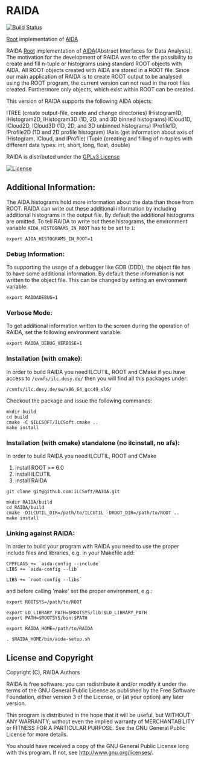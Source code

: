 # RAIDA
[![Build Status](https://travis-ci.org/iLCSoft/RAIDA.svg?branch=master)](https://travis-ci.org/iLCSoft/RAIDA)

[Root](http://root.cern.ch) implementation of [AIDA](http://aida.freehep.org)


RAIDA [Root](http://root.cern.ch) implementation of [AIDA](http://aida.freehep.org)(Abstract Interfaces for Data Analysis). The motivation for the development of RAIDA was to offer the possibility to create and fill n-tuple or histograms using standard ROOT objects with AIDA. All ROOT objects created with AIDA are stored in a ROOT file. Since our main application of RAIDA is to create ROOT output to be analysed using the ROOT program, the current version can not read in the root files created. Furthermore only objects, which exist within ROOT can be created. 

This version of RAIDA supports the following AIDA objects:

ITREE (create output-file, create and change directories) IHistogram1D, IHistogram2D, IHistogram3D (1D, 2D, and 3D binned histograms) ICloud1D, ICloud2D, ICloud3D (1D, 2D, and 3D unbinned histograms) IProfile1D, IProfile2D (1D and 2D profile histogram) IAxis (get information about axis of IHistogram, ICloud, and IProfile) ITuple (creating and filling of n-tuples with different data types: int, short, long, float, double)

RAIDA is distributed under the [GPLv3 License](http://www.gnu.org/licenses/gpl-3.0.en.html)

[![License](https://www.gnu.org/graphics/gplv3-127x51.png)](https://www.gnu.org/licenses/gpl-3.0.en.html)


## Additional Information:

The AIDA histograms hold more information about the data than those from ROOT. RAIDA can write out these additional information by including additional  histograms in the output file. By default the additional histograms are omitted. To tell RAIDA to write out these histograms, the environment variable `AIDA_HISTOGRAMS_IN_ROOT` has to be set to `1`:
```
export AIDA_HISTOGRAMS_IN_ROOT=1
```
### Debug Information:
To supporting the usage of a debugger like GDB (DDD), the object file has to have some additional information. By default these information is not  written to the object file. This can be changed by setting an environment variable:
```
export RAIDADEBUG=1
```
### Verbose Mode:
To get additional information written to the screen during the operation of RAIDA, set the following environment variable:
```
export RAIDA_DEBUG_VERBOSE=1
```

### Installation (with cmake):
In order to build RAIDA you need ILCUTIL, ROOT and CMake if you have access to `/cvmfs/ilc.desy.de/` then you will find all this packages under:
```
/cvmfs/ilc.desy.de/sw/x86_64_gcc49_sl6/
```
Checkout the package and issue the following commands:
```
mkdir build
cd build
cmake -C $ILCSOFT/ILCSoft.cmake ..
make install
```

### Installation (with cmake) standalone (no ilcinstall, no afs):
In order to build RAIDA you need ILCUTIL, ROOT and CMake

1. install ROOT >= 6.0
2. install ILCUTIL
3. install RAIDA
```
git clone git@github.com:iLCSoft/RAIDA.git

mkdir RAIDA/build
cd RAIDA/build
cmake -DILCUTIL_DIR=/path/to/ILCUTIL -DROOT_DIR=/path/to/ROOT ..
make install
```

### Linking against RAIDA:
In order to build your program with RAIDA you need to use the proper include files and libraries, e.g. in your Makefile add:
```
CPPFLAGS += `aida-config --include`
LIBS += `aida-config --lib`

LIBS += `root-config --libs`
```

and before calling 'make' set the proper environment, e.g.:
```
export ROOTSYS=/path/to/ROOT

export LD_LIBRARY_PATH=$ROOTSYS/lib:$LD_LIBRARY_PATH
export PATH=$ROOTSYS/bin:$PATH

export RAIDA_HOME=/path/to/RAIDA

. $RAIDA_HOME/bin/aida-setup.sh
```

## License and Copyright
Copyright (C), RAIDA Authors

RAIDA is free software: you can redistribute it and/or modify it under the terms of the GNU General Public License as published by the Free Software Foundation, either version 3 of the License, or (at your option) any later version.

This program is distributed in the hope that it will be useful, but WITHOUT ANY WARRANTY; without even the implied warranty of MERCHANTABILITY or FITNESS FOR A PARTICULAR PURPOSE.  See the GNU General Public License for more details.

You should have received a copy of the GNU General Public License long with this program.  If not, see <http://www.gnu.org/licenses/>.
